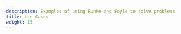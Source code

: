 ```yaml
---
description: Examples of using RunMe and Foyle to solve problems
title: Use Cases
weight: 15
---
```

